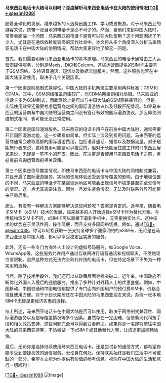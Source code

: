 **马来西亚电话卡大陆可以用吗？深度解析马来西亚电话卡在大陆的使用情况[[TG💪+ @esim1088](https://t.me/s/esim1088)]**

随着全球化的发展，越来越多的人选择出国工作、学习或者旅游。对于马来西亚的游客来说，携带一张当地的电话卡是必不可少的。然而，当他们来到中国大陆时，常常会面临一个问题：马来西亚的电话卡是否可以在大陆使用？这个问题困扰了不少人，尤其是在通信依赖度较高的现代社会中。本文将从多个角度深入分析马来西亚电话卡在中国大陆的使用情况，帮助大家更好地了解这一问题。

首先，我们需要明确马来西亚电话卡的基本原理。马来西亚的电话卡通常由三大运营商提供服务，分别是Maxis、DiGi和Celcom。这些运营商提供的SIM卡主要基于GSM网络，支持语音通话、短信以及数据流量服务。然而，这些服务能否在中国大陆正常使用，取决于几个关键因素。

第一个因素是网络制式兼容性。中国大陆的手机网络主要采用两种标准：GSM和CDMA。其中，GSM网络覆盖范围较广，而CDMA网络则相对局限。马来西亚的电话卡多为GSM制式，因此理论上是可以与中国大陆的GSM网络兼容的。但是，实际使用效果还需要考虑运营商之间的国际漫游协议以及频段匹配情况。如果马来西亚的运营商与中国大陆的运营商之间没有签订有效的国际漫游协议，那么即使网络制式相同，也可能无法正常使用。

第二个因素是国际漫游服务。马来西亚的电话卡用户在前往中国大陆时，通常需要开启国际漫游功能。这一步骤看似简单，但实际上涉及到费用问题。马来西亚的运营商通常会收取高额的国际漫游费用，包括语音通话、短信以及数据流量。对于短期旅行者来说，这种费用可能是可以接受的，但对于长期居住或工作的马来西亚居民来说，无疑是一笔不小的开支。因此，在决定是否使用马来西亚电话卡之前，务必提前咨询运营商的相关政策。

第三个因素是信号覆盖情况。即使马来西亚的电话卡与中国大陆的网络制式兼容，并且开启了国际漫游服务，实际的使用体验还受到信号覆盖的影响。由于地理位置的不同，马来西亚的电话卡在某些偏远地区可能会出现信号不稳定甚至完全无信号的情况。这一点尤其需要注意，因为一旦发生紧急情况，无法及时联系外界可能带来严重后果。

那么，有没有一种解决方案能够解决这些问题呢？答案是肯定的。近年来，随着电子SIM卡（eSIM）技术的发展，越来越多的人开始选择eSIM卡作为替代方案。与传统物理SIM卡不同，eSIM卡可以直接下载到手机中，无需更换实体卡。这种技术的优势在于灵活性高、操作简便，而且支持多国网络切换。例如，通过[TG💪+ @esim1088](https://t.me/s/esim1088)，你可以轻松获取一张支持全球多个国家网络的eSIM卡，无论是在马来西亚还是中国大陆，都可以享受稳定且实惠的服务。

此外，还有一些专门为海外人士设计的虚拟号码服务，如Google Voice、WhatsApp等。这些服务允许用户通过互联网进行语音通话和视频聊天，不受地理位置限制。虽然这种方式无法完全取代传统的电话卡，但在特定场景下不失为一种实用的选择。

当然，除了技术手段外，我们还可以从政策层面寻找突破口。近年来，中国政府不断优化外国人入境后的通信服务，推出了多种针对外籍人士的优惠套餐。例如，中国移动、中国联通和中国电信都提供了专门面向外国用户的预付费SIM卡，价格合理且使用方便。对于计划长期居住在中国大陆的马来西亚朋友来说，办理一张本地SIM卡无疑是更经济实惠的选择。

综上所述，马来西亚电话卡在中国大陆是否可以使用，取决于网络制式兼容性、国际漫游服务以及信号覆盖情况等多个因素。虽然存在一定困难，但借助现代科技手段和相关政策支持，这些问题完全可以得到妥善解决。如果你是一名即将前往中国大陆的马来西亚游客，不妨尝试一下eSIM卡或其他替代方案，让旅途更加顺畅愉快。

最后，无论你是选择继续使用马来西亚电话卡，还是尝试新的通信方式，都希望你能享受到便捷高效的通信服务。无论身在何处，保持联系始终是我们生活中不可或缺的一部分。希望本文能为你提供有价值的参考信息，祝你在中国大陆的生活和旅行一切顺利！

[[TG💪+ @esim1088](https://t.me/s/esim1088) ![Image](https://i.postimg.cc/4NQfJmqS/Snipaste-2025-05-13-00-14-12.png)]